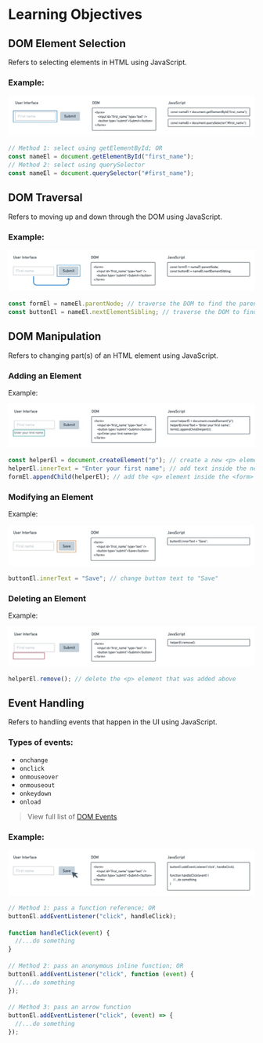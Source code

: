 # Learning Objectives

## DOM Element Selection

Refers to selecting elements in HTML using JavaScript.

### Example:

![Example of DOM Selection](img/dom-selection.jpg)

```js
// Method 1: select using getElementById; OR
const nameEl = document.getElementById("first_name");
// Method 2: select using querySelector
const nameEl = document.querySelector("#first_name");
```

## DOM Traversal

Refers to moving up and down through the DOM using JavaScript.

### Example:

![Example of DOM Traversal](img/dom-traversal.jpg)

```js
const formEl = nameEl.parentNode; // traverse the DOM to find the parent element
const buttonEl = nameEl.nextElementSibling; // traverse the DOM to find the next sibling element
```


## DOM Manipulation

Refers to changing part(s) of an HTML element using JavaScript.

### Adding an Element

Example:

![Example of DOM Manipulation adding an element](img/dom-manipulation-add.jpg)

```js
const helperEl = document.createElement("p"); // create a new <p> element
helperEl.innerText = "Enter your first name"; // add text inside the new <p> element
formEl.appendChild(helperEl); // add the <p> element inside the <form>
```

### Modifying an Element

Example:

![Example of DOM Manipulation modifying an element](img/dom-manipulation-modify.jpg)

```js
buttonEl.innerText = "Save"; // change button text to "Save"
```

### Deleting an Element

Example:

![Example of DOM Manipulation deleting an element](img/dom-manipulation-delete.jpg)

```js
helperEl.remove(); // delete the <p> element that was added above
```


## Event Handling

Refers to handling events that happen in the UI using JavaScript.

### Types of events:
- `onchange`
- `onclick`
- `onmouseover`
- `onmouseout`
- `onkeydown`
- `onload`

> View full list of [DOM Events](https://developer.mozilla.org/en-US/docs/Web/Events)

### Example:

![Example of Event Handling](img/event-handling.jpg)

```js
// Method 1: pass a function reference; OR
buttonEl.addEventListener("click", handleClick);

function handleClick(event) {
  //...do something
}

// Method 2: pass an anonymous inline function; OR
buttonEl.addEventListener("click", function (event) {
  //...do something
});

// Method 3: pass an arrow function
buttonEl.addEventListener("click", (event) => {
  //...do something
});
```
